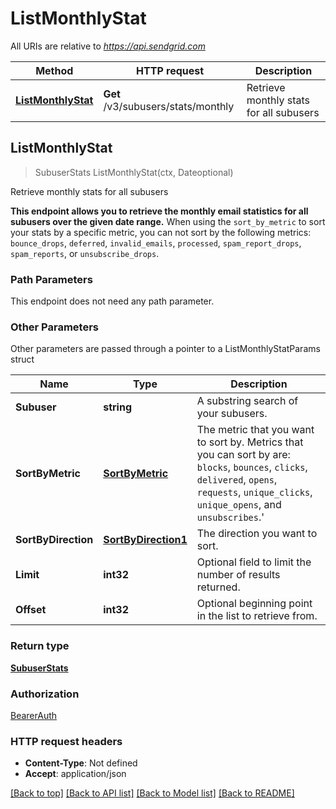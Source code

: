 # ListMonthlyStat

All URIs are relative to *https://api.sendgrid.com*

Method | HTTP request | Description
------------- | ------------- | -------------
[**ListMonthlyStat**](ListMonthlyStat.md#ListMonthlyStat) | **Get** /v3/subusers/stats/monthly | Retrieve monthly stats for all subusers



## ListMonthlyStat

> SubuserStats ListMonthlyStat(ctx, Dateoptional)

Retrieve monthly stats for all subusers

**This endpoint allows you to retrieve the monthly email statistics for all subusers over the given date range.**  When using the `sort_by_metric` to sort your stats by a specific metric, you can not sort by the following metrics: `bounce_drops`, `deferred`, `invalid_emails`, `processed`, `spam_report_drops`, `spam_reports`, or `unsubscribe_drops`.

### Path Parameters

This endpoint does not need any path parameter.

### Other Parameters

Other parameters are passed through a pointer to a ListMonthlyStatParams struct


Name | Type | Description
------------- | ------------- | -------------
**Subuser** | **string** | A substring search of your subusers.
**SortByMetric** | [**SortByMetric**](SortByMetricSortByMetric.md) | The metric that you want to sort by. Metrics that you can sort by are: `blocks`, `bounces`, `clicks`, `delivered`, `opens`, `requests`, `unique_clicks`, `unique_opens`, and `unsubscribes`.'
**SortByDirection** | [**SortByDirection1**](SortByDirection1SortByDirection1.md) | The direction you want to sort.
**Limit** | **int32** | Optional field to limit the number of results returned.
**Offset** | **int32** | Optional beginning point in the list to retrieve from.

### Return type

[**SubuserStats**](SubuserStats.md)

### Authorization

[BearerAuth](../README.md#BearerAuth)

### HTTP request headers

- **Content-Type**: Not defined
- **Accept**: application/json

[[Back to top]](#) [[Back to API list]](../README.md#documentation-for-api-endpoints)
[[Back to Model list]](../README.md#documentation-for-models)
[[Back to README]](../README.md)

